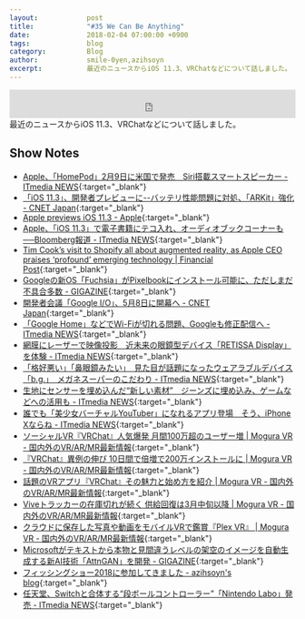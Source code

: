 ```yaml
---
layout:            post
title:             "#35 We Can Be Anything"
date:              2018-02-04 07:00:00 +0900
tags:              blog
category:          Blog
author:            smile-0yen,azihsoyn
excerpt:           最近のニュースからiOS 11.3、VRChatなどについて話しました。
---
```

<iframe width="100%" height="50" scrolling="no" frameborder="no" src="https://w.soundcloud.com/player/?url=https%3A//api.soundcloud.com/tracks/394065399&amp;auto_play=false&amp;hide_related=false&amp;show_user=true&amp;show_reposts=false&amp;visual=false&amp;show_artwork=false&amp;default_height=75"></iframe>
最近のニュースからiOS 11.3、VRChatなどについて話しました。

## Show Notes
- [Apple、「HomePod」2月9日に米国で発売　Siri搭載スマートスピーカー \- ITmedia NEWS](http://www.itmedia.co.jp/news/articles/1801/24/news048.html){:target="_blank"}
- [「iOS 11\.3」、開発者プレビューに\-\-バッテリ性能問題に対処、「ARKit」強化 \- CNET Japan](https://m.japan.cnet.com/amp/story/35113664/){:target="_blank"}
- [Apple previews iOS 11\.3 \- Apple](https://www.apple.com/newsroom/2018/01/apple-previews-ios-11-3/){:target="_blank"}
- [Apple、「iOS 11\.3」で電子書籍にテコ入れ、オーディオブックコーナーも──Bloomberg報道 \- ITmedia NEWS](http://www.itmedia.co.jp/news/articles/1801/26/news045.html){:target="_blank"}
-  [Tim Cook’s visit to Shopify all about augmented reality, as Apple CEO praises ‘profound’ emerging technology \| Financial Post](http://business.financialpost.com/technology/apple-ceo-tim-cook-shopify-augmented-reality){:target="_blank"}
- [Googleの新OS「Fuchsia」がPixelbookにインストール可能に、ただしまだ不具合多数 \- GIGAZINE](http://gigazine.net/news/20180119-google-fuchsia-os/){:target="_blank"}
- [開発者会議「Google I/O」、5月8日に開幕へ \- CNET Japan](https://japan.cnet.com/article/35113665/){:target="_blank"}
- [「Google Home」などでWi\-Fiが切れる問題、Googleも修正配信へ \- ITmedia NEWS](http://www.itmedia.co.jp/news/articles/1801/18/news051.html){:target="_blank"}
- [網膜にレーザーで映像投影　近未来の眼鏡型デバイス「RETISSA Display」を体験 \- ITmedia NEWS](http://www.itmedia.co.jp/news/articles/1801/18/news106.html){:target="_blank"}
- [「格好悪い」「鼻眼鏡みたい」　見た目が話題になったウェアラブルデバイス「b\.g\.」　メガネスーパーのこだわり \- ITmedia NEWS](http://www.itmedia.co.jp/news/articles/1801/17/news126.html){:target="_blank"}
- [生地にセンサーを埋め込んだ“新しい素材”　ジーンズに埋め込み、ゲームなどへの活用も \- ITmedia NEWS](http://www.itmedia.co.jp/news/articles/1801/18/news121.html){:target="_blank"}
- [誰でも「美少女バーチャルYouTuber」になれるアプリ登場　そう、iPhone Xならね \- ITmedia NEWS](http://www.itmedia.co.jp/news/articles/1801/12/news074.html){:target="_blank"}
- [ソーシャルVR『VRChat』人気爆発 月間100万超のユーザー増 \| Mogura VR \- 国内外のVR/AR/MR最新情報](http://www.moguravr.com/vrchat-4/){:target="_blank"}
- [『VRChat』異例の伸び 10日間で倍増で200万インストールに \| Mogura VR \- 国内外のVR/AR/MR最新情報](http://www.moguravr.com/vrchat-5/){:target="_blank"}
- [話題のVRアプリ『VRChat』その魅力と始め方を紹介 \| Mogura VR \- 国内外のVR/AR/MR最新情報](http://www.moguravr.com/vrchat-6/){:target="_blank"}
- [Viveトラッカーの在庫切れが続く 供給回復は3月中旬以降 \| Mogura VR \- 国内外のVR/AR/MR最新情報](http://www.moguravr.com/vive-tracker-out-of-stock/){:target="_blank"}
- [クラウドに保存した写真や動画をモバイルVRで鑑賞『Plex VR』 \| Mogura VR \- 国内外のVR/AR/MR最新情報](http://www.moguravr.com/plex-vr-daydream/){:target="_blank"}
- [Microsoftがテキストから本物と見間違うレベルの架空のイメージを自動生成する新AI技術「AttnGAN」を開発 \- GIGAZINE](https://gigazine.net/news/20180119-microsoft-attngan/){:target="_blank"}
- [フィッシングショー2018に参加してきました \- azihsoyn's blog](http://azihsoyn.hatenablog.com/entry/fishingshow_2018){:target="_blank"}
- [任天堂、Switchと合体する“段ボールコントローラー”「Nintendo Labo」発売 \- ITmedia NEWS](http://www.itmedia.co.jp/news/articles/1801/18/news053.html){:target="_blank"}
